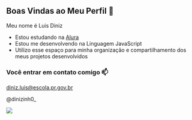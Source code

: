 ## Boas Vindas ao Meu Perfil 💙

Meu nome é Luis Diniz

- Estou estudando na [Alura](https://www.alura.com.br)
- Estou me desenvolvendo na Linguagem JavaScript
- Utilizo esse espaço para minha organização e compartilhamento dos meus projetos desenvolvidos

### Você entrar em contato comigo 📫

diniz.luis@escola.pr.gov.br

@dinizinh0_

![](https://media1.tenor.com/m/5kHllJUpSZIAAAAd/chamber-valorant.gif)

